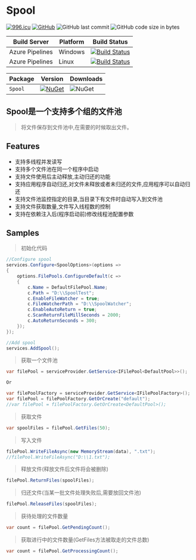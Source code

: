 # Spool

[![996.icu](https://img.shields.io/badge/link-996.icu-red.svg)](https://996.icu) [![GitHub](https://img.shields.io/github/license/mashape/apistatus.svg)](https://github.com/cocosip/Spool/blob/master/LICENSE) ![GitHub last commit](https://img.shields.io/github/last-commit/cocosip/Spool.svg) ![GitHub code size in bytes](https://img.shields.io/github/languages/code-size/cocosip/Spool.svg)

| Build Server | Platform | Build Status |
| ------------ | -------- | ------------ |
| Azure Pipelines| Windows |[![Build Status](https://dev.azure.com/cocosip/Spool/_apis/build/status/cocosip.Spool?branchName=master&jobName=Windows)](https://dev.azure.com/cocosip/Spool/_build/latest?definitionId=8&branchName=master)|
| Azure Pipelines| Linux |[![Build Status](https://dev.azure.com/cocosip/Spool/_apis/build/status/cocosip.Spool?branchName=master&jobName=Linux)](https://dev.azure.com/cocosip/Spool/_build/latest?definitionId=8&branchName=master)|

| Package  | Version | Downloads|
| -------- | ------- | -------- |
| `Spool` | [![NuGet](https://img.shields.io/nuget/v/Spool.svg)](https://www.nuget.org/packages/Spool) |![NuGet](https://img.shields.io/nuget/dt/Spool.svg)|

## Spool是一个支持多个组的文件池

> 将文件保存到文件池中,在需要的时候取出文件。

## Features

- 支持多线程并发读写
- 支持多个文件池在同一个程序中启动
- 支持文件使用后主动释放,主动归还的功能
- 支持应用程序自动归还,对文件未释放或者未归还的文件,应用程序可以自动归还
- 支持文件池监控指定的目录,当目录下有文件时自动写入到文件池
- 支持文件获取数量,文件写入线程数的控制
- 支持在依赖注入后(程序启动前)修改线程池配置参数

## Samples

> 初始化代码

```c#
//Configure spool
services.Configure<SpoolOptions>(options =>
{
    options.FilePools.ConfigureDefault(c =>
    {
        c.Name = DefaultFilePool.Name;
        c.Path = "D:\\SpoolTest";
        c.EnableFileWatcher = true;
        c.FileWatcherPath = "D:\\SpoolWatcher";
        c.EnableAutoReturn = true;
        c.ScanReturnFileMillSeconds = 2000;
        c.AutoReturnSeconds = 300;
    });
});

//Add spool
services.AddSpool();
```

> 获取一个文件池
```c#
var filePool = serviceProvider.GetService<IFilePool<DefaultPool>>();

Or

var filePoolFactory = serviceProvider.GetService<IFilePoolFactory>();
var filePool = filePoolFactory.GetOrCreate("default");
//var filePool = filePoolFactory.GetOrCreate<DefaultPool>();

```

> 获取文件

```c#
var spoolFiles = filePool.GetFiles(50);

```

> 写入文件

```c#
filePool.WriteFileAsync(new MemoryStream(data), ".txt");
//filePool.WriteFileAsync("D:\\1.txt");

```

> 释放文件(释放文件后文件将会被删除)

```c#
filePool.ReturnFiles(spoolFiles);
```

> 归还文件(当某一批文件处理失败后,需要放回文件池)

```c#
filePool.ReleaseFiles(spoolFiles);
```

> 获待处理的文件数量

```c#
var count = filePool.GetPendingCount();
```

> 获取进行中的文件数量(GetFiles方法被取走的文件总数)

```c#
var count = filePool.GetProcessingCount();
```
